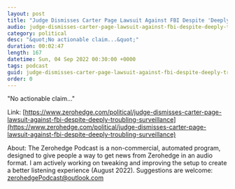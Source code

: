```yaml
---
layout: post
title: "Judge Dismisses Carter Page Lawsuit Against FBI Despite 'Deeply Troubling' Surveillance"
audio: judge-dismisses-carter-page-lawsuit-against-fbi-despite-deeply-troubling-surveillance-0
category: political
desc: "&quot;No actionable claim...&quot;"
duration: 00:02:47
length: 167
datetime: Sun, 04 Sep 2022 00:30:00 +0000
tags: podcast
guid: judge-dismisses-carter-page-lawsuit-against-fbi-despite-deeply-troubling-surveillance-0
order: 0
---
```

&quot;No actionable claim...&quot;

Link: [https://www.zerohedge.com/political/judge-dismisses-carter-page-lawsuit-against-fbi-despite-deeply-troubling-surveillance](https://www.zerohedge.com/political/judge-dismisses-carter-page-lawsuit-against-fbi-despite-deeply-troubling-surveillance)

About: The Zerohedge Podcast is a non-commercial, automated program, designed to give people a way to get news from Zerohedge in an audio format.  I am actively working on tweaking and improving the setup to create a better listening experience (August 2022).  Suggestions are welcome: [zerohedgePodcast@outlook.com](mailto:zerohedgePodcast@outlook.com)